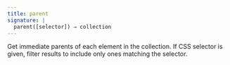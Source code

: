 ```yaml
---
title: parent
signature: |
  parent([selector]) ⇒ collection
---
```


Get immediate parents of each element in the collection. If CSS selector is
given, filter results to include only ones matching the selector.
